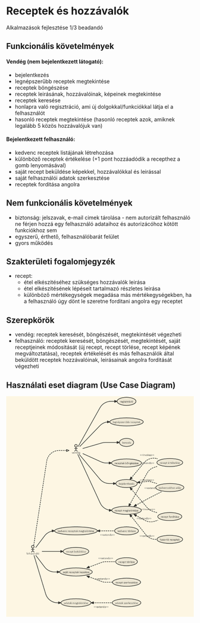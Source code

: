 # Receptek és hozzávalók
Alkalmazások fejlesztése 1/3 beadandó

## Funkcionális követelmények
#### Vendég (nem bejelentkezett látogató):
* bejelentkezés
* legnépszerűbb receptek megtekintése
* receptek böngészése
* receptek leirásának, hozzávalóinak, képeinek megtekintése 
* receptek keresése
* honlapra való regisztráció, ami új dolgokkal/funkciókkal látja el a felhasználót
* hasonló receptek megtekintése (hasonló receptek azok, amiknek legalább 5 közös hozzávalójuk van)

#### Bejelentkezett felhasználó:
* kedvenc receptek listájának létrehozása
* különböző receptek értékelése (+1 pont hozzáadódik a recepthez a gomb lenyomásával)
* saját recept beküldése képekkel, hozzávalókkal és leirással
* saját felhasználói adatok szerkesztése
* receptek forditása angolra

## Nem funkcionális követelmények
* biztonság: jelszavak, e-mail cimek tárolása - nem autorizált felhasználó ne férjen hozzá egy felhasználó adataihoz és autorizácóhoz kötött funkciókhoz sem
* egyszerű, érthető, felhasználóbarát felület
* gyors működés

## Szakterületi fogalomjegyzék
* recept:
    * étel elkészitéséhez szükséges hozzávalók leirása
    * étel elkészitésének lépéseit tartalmazó részletes leirása
    * különböző mértékegységek megadása más mértékegységekben, ha a felhasználó úgy dönt le szeretne forditani angolra egy receptet

## Szerepkörök
* vendég: receptek keresését, böngészését, megtekintését végezheti
* felhasználó: receptek keresését, böngészését, megtekintését, saját receptjeinek módositását (új recept, recept törlése, recept képének megváltoztatása), receptek értékelését és más felhasználók által beküldött receptek hozzávalóinak, leirásainak angolra forditását végezheti

## Használati eset diagram (Use Case Diagram)
![Használati eset diagram](images/receptek_UCD.PNG)
